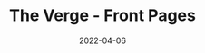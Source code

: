---
title: "The Verge - Front Pages"
hash: "90c654888cac5a6037d18431d480abbf"
original: "https://www.theverge.com/rss/front-page/index.xml"
date: "2022-04-06"
feedType: "Atom"
---